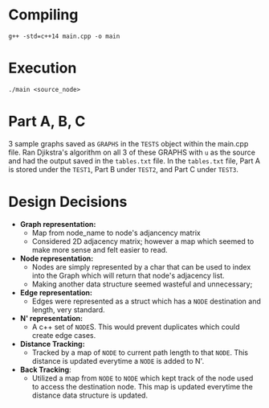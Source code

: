 # Compiling
`g++ -std=c++14 main.cpp -o main`

# Execution
`./main <source_node>`

# Part A, B, C
3 sample graphs saved as `GRAPHS` in the `TESTS` object within the main.cpp file.
Ran Djikstra's algorithm on all 3 of these GRAPHS with `u` as the source and had the output saved in the `tables.txt` file.
In the `tables.txt` file, Part A is stored under the `TEST1`, Part B under `TEST2`, and Part C under `TEST3`.

# Design Decisions
- **Graph representation:**
    - Map from node_name to node's adjancency matrix
    - Considered 2D adjacency matrix; however a map which seemed to make more sense and felt easier to read.
- **Node representation:**
    - Nodes are simply represented by a char that can be used to index into the Graph which will return that node's adjacency list.
    - Making another data structure seemed wasteful and unnecessary;
- **Edge representation:**
    - Edges were represented as a struct which has a `NODE` destination and length, very standard.
- **N' representation:**
    - A c++ set of `NODE`S. This would prevent duplicates which could create edge cases.
- **Distance Tracking:**
    - Tracked by a map of `NODE` to current path length to that `NODE`. This distance is updated everytime a `NODE` is added to N'.
- **Back Tracking**:
    - Utilized a map from `NODE` to `NODE` which kept track of the node used to access the destination node. This map is updated everytime the distance data structure is updated.


